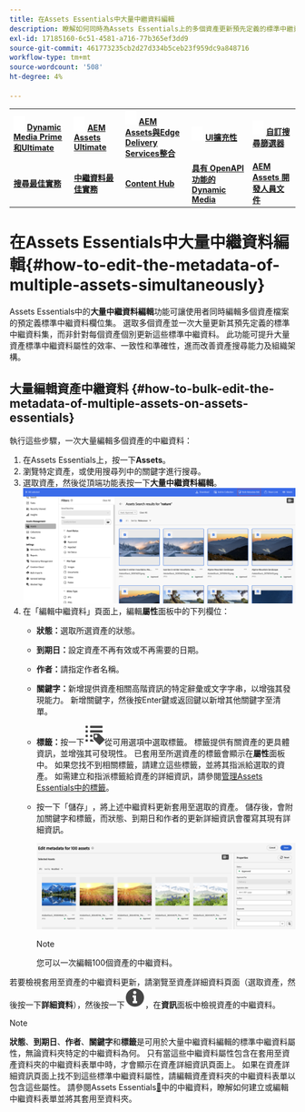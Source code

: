 ```yaml
---
title: 在Assets Essentials中大量中繼資料編輯
description: 瞭解如何同時為Assets Essentials上的多個資產更新預先定義的標準中繼資料欄位集。
exl-id: 17185160-6c51-4581-a716-77b365ef3dd9
source-git-commit: 461773235cb2d27d334b5ceb23f959dc9a848716
workflow-type: tm+mt
source-wordcount: '508'
ht-degree: 4%

---
```



<table>
    <tr>
        <td>
            <img src="assets/new2.gif" width="20px" height="25px" alt="新">
            <a href="https://experienceleague.adobe.com/zh-hant/docs/experience-manager-cloud-service/content/assets/dynamicmedia/dm-prime-ultimate"><b>Dynamic Media Prime和Ultimate</b></a>
        </td>
        <td>
            <img src="assets/new2.gif" width="20px" height="25px" alt="新">
            <a href="https://experienceleague.adobe.com/zh-hant/docs/experience-manager-cloud-service/content/assets/assets-ultimate-overview"><b>AEM Assets Ultimate</b></a>
        </td>
        <td>
            <img src="assets/new2.gif" width="20px" height="25px" alt="新">
            <a href="http://experienceleague.adobe.com/zh-hant/docs/experience-manager-cloud-service/content/assets/integrate-aem-assets-edge-delivery-services"><b>AEM Assets與Edge Delivery Services整合</b></a>
        </td>
        <td>
            <img src="assets/new2.gif" width="20px" height="25px" alt="新">
            <a href="https://experienceleague.adobe.com/zh-hant/docs/experience-manager-cloud-service/content/assets/assets-view/aem-assets-view-ui-extensibility"><b>UI擴充性</b></a>
        </td>
          <td>
            <img src="assets/new2.gif" width="20px" height="25px" alt="新">
            <a href="https://experienceleague.adobe.com/zh-hant/docs/experience-manager-assets-essentials/help/custom-search-filters"><b>自訂搜尋篩選器</b></a>
        </td>
    </tr>
    <tr>
        <td>
            <a href="https://experienceleague.adobe.com/zh-hant/docs/experience-manager-cloud-service/content/assets/best-practices/search-best-practices"><b>搜尋最佳實務</b></a>
        </td>
        <td>
            <a href="https://experienceleague.adobe.com/zh-hant/docs/experience-manager-cloud-service/content/assets/best-practices/metadata-best-practices"><b>中繼資料最佳實務</b></a>
        </td>
        <td>
            <a href="https://experienceleague.adobe.com/zh-hant/docs/experience-manager-cloud-service/content/assets/content-hub/product-overview"><b>Content Hub</b></a>
        </td>
        <td>
            <a href="https://experienceleague.adobe.com/zh-hant/docs/experience-manager-cloud-service/content/assets/dynamicmedia/dynamic-media-open-apis/dynamic-media-open-apis-overview"><b>具有 OpenAPI 功能的 Dynamic Media</b></a>
        </td>
        <td>
            <a href="https://developer.adobe.com/experience-cloud/experience-manager-apis/"><b>AEM Assets 開發人員文件</b></a>
        </td>
    </tr>
</table>

# 在Assets Essentials中大量中繼資料編輯{#how-to-edit-the-metadata-of-multiple-assets-simultaneously}

Assets Essentials中的&#x200B;**大量中繼資料編輯**&#x200B;功能可讓使用者同時編輯多個資產檔案的預定義標準中繼資料欄位集。 選取多個資產並一次大量更新其預先定義的標準中繼資料集，而非針對每個資產個別更新這些標準中繼資料。 此功能可提升大量資產標準中繼資料屬性的效率、一致性和準確性，進而改善資產搜尋能力及組織架構。

## 大量編輯資產中繼資料 {#how-to-bulk-edit-the-metadata-of-multiple-assets-on-assets-essentials}

執行這些步驟，一次大量編輯多個資產的中繼資料：

1. 在Assets Essentials上，按一下&#x200B;**Assets**。
1. 瀏覽特定資產，或使用搜尋列中的關鍵字進行搜尋。
1. 選取資產，然後從頂端功能表按一下&#x200B;**大量中繼資料編輯**。
   ![大量中繼資料 — 編輯](/help/using/assets/bulk-metadata-edit1.png)
1. 在「編輯中繼資料」頁面上，編輯&#x200B;**屬性**&#x200B;面板中的下列欄位：
   * **狀態：**&#x200B;選取所選資產的狀態。
   * **到期日：**&#x200B;設定資產不再有效或不再需要的日期。
   * **作者：**&#x200B;請指定作者名稱。
   * **關鍵字：**&#x200B;新增提供資產相關高階資訊的特定辭彙或文字字串，以增強其發現能力。 新增關鍵字，然後按Enter鍵或返回鍵以新增其他關鍵字至清單。
   * **標籤：**&#x200B;按一下![標籤圖示](/help/using/assets/tags-icon.svg)從可用選項中選取標籤。 標籤提供有關資產的更具體資訊，並增強其可發現性。 已套用至所選資產的標籤會顯示在&#x200B;**屬性**&#x200B;面板中。 如果您找不到相關標籤，請建立這些標籤，並將其指派給選取的資產。 如需建立和指派標籤給資產的詳細資訊，請參閱[管理Assets Essentials中的標籤](/help/using/tagging-management.md)。
   * 按一下「儲存」**&#x200B;**，將上述中繼資料更新套用至選取的資產。 儲存後，會附加關鍵字和標籤，而狀態、到期日和作者的更新詳細資訊會覆寫其現有詳細資訊。

     ![save-bulk-metadata-edit-properties](/help/using/assets/save-bulk-metadata-edit-properties2.png)

     >[!NOTE]
     >
     >您可以一次編輯100個資產的中繼資料。

若要檢視套用至資產的中繼資料更新，請瀏覽至資產詳細資料頁面（選取資產，然後按一下&#x200B;**詳細資料**），然後按一下![](/help/using/assets/info-icon-solid-black.svg)，在&#x200B;**資訊**&#x200B;面板中檢視資產的中繼資料。

>[!NOTE]
>
>**狀態**、**到期日**、**作者**、**關鍵字**&#x200B;和&#x200B;**標籤**&#x200B;是可用於大量中繼資料編輯的標準中繼資料屬性，無論資料夾特定的中繼資料為何。 只有當這些中繼資料屬性包含在套用至資產資料夾的中繼資料表單中時，才會顯示在資產詳細資訊頁面上。 如果在資產詳細資訊頁面上找不到這些標準中繼資料屬性，請編輯資產資料夾的中繼資料表單以包含這些屬性。 請參閱Assets Essentials[&#128279;](/help/using/metadata.md)中的中繼資料，瞭解如何建立或編輯中繼資料表單並將其套用至資料夾。
